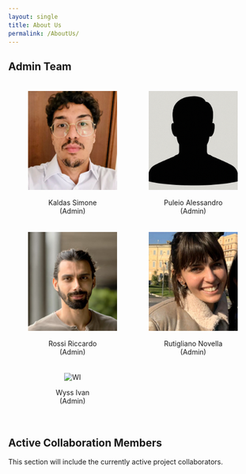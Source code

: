 ```yaml
---
layout: single
title: About Us
permalink: /AboutUs/
---
```


## Admin Team

<div style="display: flex; flex-wrap: wrap; justify-content: space-between; gap: 20px; padding: 20px 40px;">

  <div style="text-align: center; flex: 1 1 180px; max-width: 180px;">
    <img src="/assets/images/FotoProfiloSK.jpg" alt="KS" style="width: 100%; height: 200px; object-fit: cover;">
    <p>Kaldas Simone<br>(Admin)</p> 
  </div>

  <div style="text-align: center; flex: 1 1 180px; max-width: 180px;">
    <img src="/assets/images/FotoProfiloAP.png" alt="PA" style="width: 100%; height: 200px; object-fit: cover;">
    <p>Puleio Alessandro<br>(Admin)</p> 
  </div>

  <div style="text-align: center; flex: 1 1 180px; max-width: 180px;">
    <img src="/assets/images/FotoProfiloRR.jpg" alt="RR" style="width: 100%; height: 200px; object-fit: cover;">
    <p>Rossi Riccardo<br>(Admin)</p> 
  </div>

  <div style="text-align: center; flex: 1 1 180px; max-width: 180px;">
    <img src="/assets/images/FotoProfiloNR.png" alt="RN" style="width: 100%; height: 200px; object-fit: cover;">
    <p>Rutigliano Novella<br>(Admin)</p>
  </div>

  <div style="text-align: center; flex: 1 1 180px; max-width: 180px;">
    <img src="/assets/images/FotoProfiloIW.jpg" alt="WI" style="width: 100%; height: 200px; object-fit: cover;">
    <p>Wyss Ivan<br>(Admin)</p>
  </div>

</div>

## Active Collaboration Members

This section will include the currently active project collaborators.

